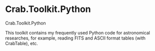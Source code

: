 # Crab.Toolkit.Python
Crab.Toolkit.Python

This toolkit contains my frequently used Python code for astronomical researches, for example, reading FITS and ASCII format tables (with CrabTable), etc. 



